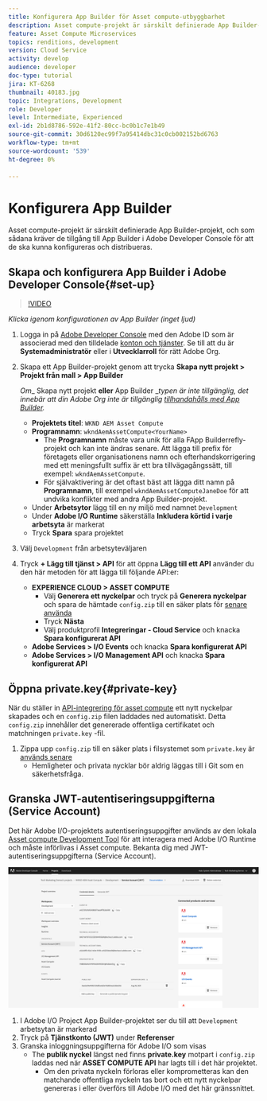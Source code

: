 ```yaml
---
title: Konfigurera App Builder för Asset compute-utbyggbarhet
description: Asset compute-projekt är särskilt definierade App Builder-projekt, och som sådana kräver de tillgång till App Builder i Adobe Developer Console för att de ska kunna konfigureras och distribueras.
feature: Asset Compute Microservices
topics: renditions, development
version: Cloud Service
activity: develop
audience: developer
doc-type: tutorial
jira: KT-6268
thumbnail: 40183.jpg
topic: Integrations, Development
role: Developer
level: Intermediate, Experienced
exl-id: 2b1d8786-592e-41f2-80cc-bc0b1c7e1b49
source-git-commit: 30d6120ec99f7a95414dbc31c0cb002152bd6763
workflow-type: tm+mt
source-wordcount: '539'
ht-degree: 0%

---
```


# Konfigurera App Builder

Asset compute-projekt är särskilt definierade App Builder-projekt, och som sådana kräver de tillgång till App Builder i Adobe Developer Console för att de ska kunna konfigureras och distribueras.

## Skapa och konfigurera App Builder i Adobe Developer Console{#set-up}

>[!VIDEO](https://video.tv.adobe.com/v/40183?quality=12&learn=on)

_Klicka igenom konfigurationen av App Builder (inget ljud)_

1. Logga in på [Adobe Developer Console](https://console.adobe.io) med den Adobe ID som är associerad med den tilldelade [konton och tjänster](./accounts-and-services.md). Se till att du är __Systemadministratör__ eller i __Utvecklarroll__ för rätt Adobe Org.
1. Skapa ett App Builder-projekt genom att trycka __Skapa nytt projekt > Projekt från mall > App Builder__

   _Om__ Skapa nytt projekt __eller__ App Builder __typen är inte tillgänglig, det innebär att din Adobe Org inte är tillgänglig [tillhandahålls med App Builder](#request-adobe-project-app-builder)._

   + __Projektets titel__: `WKND AEM Asset Compute`
   + __Programnamn__: `wkndAemAssetCompute<YourName>`
      + The __Programnamn__ måste vara unik för alla FApp Builderrefly-projekt och kan inte ändras senare. Att lägga till prefix för företagets eller organisationens namn och efterhandskorrigering med ett meningsfullt suffix är ett bra tillvägagångssätt, till exempel: `wkndAemAssetCompute`.
      + För självaktivering är det oftast bäst att lägga ditt namn på __Programnamn__, till exempel `wkndAemAssetComputeJaneDoe` för att undvika konflikter med andra App Builder-projekt.
   + Under __Arbetsytor__ lägg till en ny miljö med namnet `Development`
   + Under __Adobe I/O Runtime__ säkerställa __Inkludera körtid i varje arbetsyta__ är markerat
   + Tryck __Spara__ spara projektet
1. Välj `Development` från arbetsyteväljaren
1. Tryck __+ Lägg till tjänst > API__ för att öppna __Lägg till ett API__ använder du den här metoden för att lägga till följande API:er:

   + __EXPERIENCE CLOUD > ASSET COMPUTE__
      + Välj __Generera ett nyckelpar__ och tryck på __Generera nyckelpar__ och spara de hämtade `config.zip` till en säker plats för [senare använda](#private-key)
      + Tryck __Nästa__
      + Välj produktprofil __Integreringar - Cloud Service__ och knacka __Spara konfigurerat API__
   + __Adobe Services > I/O Events__ och knacka __Spara konfigurerat API__
   + __Adobe Services > I/O Management API__ och knacka __Spara konfigurerat API__

## Öppna private.key{#private-key}

När du ställer in [API-integrering för asset compute](#set-up) ett nytt nyckelpar skapades och en `config.zip` filen laddades ned automatiskt. Detta `config.zip` innehåller det genererade offentliga certifikatet och matchningen `private.key` -fil.

1. Zippa upp `config.zip` till en säker plats i filsystemet som `private.key` är [används senare](../develop/environment-variables.md)
   + Hemligheter och privata nycklar bör aldrig läggas till i Git som en säkerhetsfråga.

## Granska JWT-autentiseringsuppgifterna (Service Account)

Det här Adobe I/O-projektets autentiseringsuppgifter används av den lokala [Asset compute Development Tool](../develop/development-tool.md) för att interagera med Adobe I/O Runtime och måste införlivas i Asset compute. Bekanta dig med JWT-autentiseringsuppgifterna (Service Account).

![Autentiseringsuppgifter för Adobe Developer-tjänstkonto](./assets/app-builder/service-account.png)

1. I Adobe I/O Project App Builder-projektet ser du till att `Development` arbetsytan är markerad
1. Tryck på __Tjänstkonto (JWT)__ under __Referenser__
1. Granska inloggningsuppgifterna för Adobe I/O som visas
   + The __publik nyckel__ längst ned finns __private.key__ motpart i `config.zip` laddas ned när __ASSET COMPUTE API__ har lagts till i det här projektet.
      + Om den privata nyckeln förloras eller komprometteras kan den matchande offentliga nyckeln tas bort och ett nytt nyckelpar genereras i eller överförs till Adobe I/O med det här gränssnittet.
